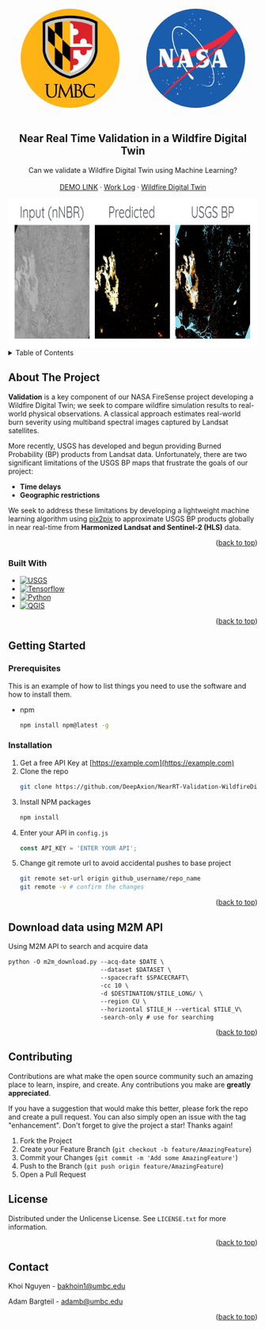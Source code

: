<!-- Improved compatibility of back to top link: See: https://github.com/othneildrew/Best-README-Template/pull/73 -->
<a id="readme-top"></a>

<!-- PROJECT SHIELDS -->
<!--
*** I'm using markdown "reference style" links for readability.
*** Reference links are enclosed in brackets [ ] instead of parentheses ( ).
*** See the bottom of this document for the declaration of the reference variables
*** for contributors-url, forks-url, etc. This is an optional, concise syntax you may use.
*** https://www.markdownguide.org/basic-syntax/#reference-style-links
-->
<!-- [![Contributors][contributors-shield]][contributors-url]
[![Forks][forks-shield]][forks-url]
[![Stargazers][stars-shield]][stars-url]
[![Issues][issues-shield]][issues-url]
[![Unlicense License][license-shield]][license-url]
[![LinkedIn][linkedin-shield]][linkedin-url] -->



<!-- PROJECT LOGO -->
<div align="center">
<div style="display: inline-block; margin-right: 50px;">
    <img src="images/umbc.png" alt="CARTA" width="200" height="200" style="border-radius: 50%;">
  </div>
  <div style="display: inline-block">
    <img src="images/nasa.jpg" alt="NASA" width="200" height="200" style="border-radius: 50%;">
  </div>
</div>

<br/>
<div align="center">
  <h2 align="center">Near Real Time Validation in a Wildfire Digital Twin</h2>

  <p align="center">
    Can we validate a Wildfire Digital Twin using Machine Learning?
    <br />
    <br />
    <a href="">DEMO LINK</a>
    &middot;
    <a href="">Work Log</a>
    &middot;
    <a href="images\WDT Architecture.png">Wildfire Digital Twin</a>
  </p>
</div>

<!-- DEMO -->
<div align="center">
<img src="images/demo.png" alt="Validation" width="700" height="300" style="display:inline-block">
</div>

<!-- TABLE OF CONTENTS -->
<details>
  <summary>Table of Contents</summary>
  <ol>
    <li>
      <a href="#about-the-project">About The Project</a>
      <ul>
        <li><a href="#built-with">Built With</a></li>
      </ul>
    </li>
    <li>
      <a href="#getting-started">Getting Started</a>
      <ul>
        <li><a href="#prerequisites">Prerequisites</a></li>
        <li><a href="#installation">Installation</a></li>
      </ul>
    </li>
    <li><a href="#usage">Usage</a></li>
    <li><a href="#roadmap">Roadmap</a></li>
    <li><a href="#contributing">Contributing</a></li>
    <li><a href="#license">License</a></li>
    <li><a href="#contact">Contact</a></li>
    <li><a href="#acknowledgments">Acknowledgments</a></li>
  </ol>
</details>



<!-- ABOUT THE PROJECT -->
## About The Project
<!-- <div align="center">
<img src="images/validation.png" alt="Validation" width="300" height="300" style="display:inline-block; border-radius:20%">
</div> -->

**Validation** is a key component of our NASA FireSense project developing a Wildfire Digital Twin; we seek to compare wildfire simulation results to real-world physical observations. A classical approach estimates real-world burn severity using multiband spectral images captured by Landsat satellites.

More recently, USGS has developed and begun providing Burned Probability (BP) products from Landsat data. Unfortunately, there are two significant limitations of the USGS BP maps that frustrate the goals of our project: 

- **Time delays** 
- **Geographic restrictions**

We seek to address these limitations by developing a lightweight machine learning algorithm using [pix2pix](https://arxiv.org/abs/1611.07004) to approximate USGS BP products globally in near real-time from **Harmonized Landsat and Sentinel-2 (HLS)** data. 


<p align="right">(<a href="#readme-top">back to top</a>)</p>



### Built With

* [![USGS][USGS]][USGS-url]
* [![Tensorflow][Tensorflow]][tensorflow-url]
* [![Python][Python]][python-url]
* [![QGIS][QGIS]][QGIS-url]

<p align="right">(<a href="#readme-top">back to top</a>)</p>



<!-- GETTING STARTED -->
## Getting Started

### Prerequisites

This is an example of how to list things you need to use the software and how to install them.
* npm
  ```sh
  npm install npm@latest -g
  ```

### Installation

1. Get a free API Key at [https://example.com](https://example.com)
2. Clone the repo
   ```sh
   git clone https://github.com/DeepAxion/NearRT-Validation-WildfireDigitalTwin.git
   ```
3. Install NPM packages
   ```sh
   npm install
   ```
4. Enter your API in `config.js`
   ```js
   const API_KEY = 'ENTER YOUR API';
   ```
5. Change git remote url to avoid accidental pushes to base project
   ```sh
   git remote set-url origin github_username/repo_name
   git remote -v # confirm the changes
   ```

<p align="right">(<a href="#readme-top">back to top</a>)</p>




## Download data using M2M API
Using M2M API to search and acquire data 
```
python -O m2m_download.py --acq-date $DATE \
                          --dataset $DATASET \
                          --spacecraft $SPACECRAFT\
                          -cc 10 \
                          -d $DESTINATION/$TILE_LONG/ \
                          --region CU \
                          --horizontal $TILE_H --vertical $TILE_V\
                          -search-only # use for searching 
```
<p align="right">(<a href="#readme-top">back to top</a>)</p>



<!-- ROADMAP
## Roadmap

- [x] Add Changelog
- [x] Add back to top links
- [ ] Add Additional Templates w/ Examples
- [ ] Add "components" document to easily copy & paste sections of the readme
- [ ] Multi-language Support
    - [ ] Chinese
    - [ ] Spanish

See the [open issues](https://github.com/othneildrew/Best-README-Template/issues) for a full list of proposed features (and known issues).

<p align="right">(<a href="#readme-top">back to top</a>)</p> -->



<!-- CONTRIBUTING -->
## Contributing

Contributions are what make the open source community such an amazing place to learn, inspire, and create. Any contributions you make are **greatly appreciated**.

If you have a suggestion that would make this better, please fork the repo and create a pull request. You can also simply open an issue with the tag "enhancement".
Don't forget to give the project a star! Thanks again!

1. Fork the Project
2. Create your Feature Branch (`git checkout -b feature/AmazingFeature`)
3. Commit your Changes (`git commit -m 'Add some AmazingFeature'`)
4. Push to the Branch (`git push origin feature/AmazingFeature`)
5. Open a Pull Request

<!-- ### Top contributors:

<a href="https://github.com/othneildrew/Best-README-Template/graphs/contributors">
  <img src="https://contrib.rocks/image?repo=othneildrew/Best-README-Template" alt="contrib.rocks image" />
</a>

<p align="right">(<a href="#readme-top">back to top</a>)</p> -->



<!-- LICENSE -->
## License

Distributed under the Unlicense License. See `LICENSE.txt` for more information.

<p align="right">(<a href="#readme-top">back to top</a>)</p>



<!-- CONTACT -->
## Contact

Khoi Nguyen - bakhoin1@umbc.edu

Adam Bargteil - adamb@umbc.edu

<p align="right">(<a href="#readme-top">back to top</a>)</p>



<!-- ACKNOWLEDGMENTS
## Acknowledgments

Use this space to list resources you find helpful and would like to give credit to. I've included a few of my favorites to kick things off!

* [Choose an Open Source License](https://choosealicense.com)
* [GitHub Emoji Cheat Sheet](https://www.webpagefx.com/tools/emoji-cheat-sheet)
* [Malven's Flexbox Cheatsheet](https://flexbox.malven.co/)
* [Malven's Grid Cheatsheet](https://grid.malven.co/)
* [Img Shields](https://shields.io)
* [GitHub Pages](https://pages.github.com)
* [Font Awesome](https://fontawesome.com)
* [React Icons](https://react-icons.github.io/react-icons/search)

<p align="right">(<a href="#readme-top">back to top</a>)</p>



<!-- MARKDOWN LINKS & IMAGES -->
<!-- https://www.markdownguide.org/basic-syntax/#reference-style-links -->
[contributors-shield]: https://img.shields.io/github/contributors/othneildrew/Best-README-Template.svg?style=for-the-badge
[contributors-url]: https://github.com/othneildrew/Best-README-Template/graphs/contributors
[forks-shield]: https://img.shields.io/github/forks/othneildrew/Best-README-Template.svg?style=for-the-badge
[forks-url]: https://github.com/othneildrew/Best-README-Template/network/members
[stars-shield]: https://img.shields.io/github/stars/othneildrew/Best-README-Template.svg?style=for-the-badge
[stars-url]: https://github.com/othneildrew/Best-README-Template/stargazers
[issues-shield]: https://img.shields.io/github/issues/othneildrew/Best-README-Template.svg?style=for-the-badge
[issues-url]: https://github.com/othneildrew/Best-README-Template/issues
[license-shield]: https://img.shields.io/github/license/othneildrew/Best-README-Template.svg?style=for-the-badge
[license-url]: https://github.com/othneildrew/Best-README-Template/blob/master/LICENSE.txt
[linkedin-shield]: https://img.shields.io/badge/-LinkedIn-black.svg?style=for-the-badge&logo=linkedin&colorB=555
[linkedin-url]: https://linkedin.com/in/othneildrew
[product-screenshot]: images/screenshot.png
[Tensorflow]: https://img.shields.io/badge/TensorFlow-%23FF6F00.svg?style=for-the-badge&logo=TensorFlow&logoColor=white
[tensorflow-url]: https://www.tensorflow.org/
[Python]: https://img.shields.io/badge/Python-%233670A0.svg?style=for-the-badge&logo=Python&logoColor=white
[python-url]: https://docs.python.org/3/
[QGIS]: https://img.shields.io/badge/QGIS-%23009300.svg?style=for-the-badge&logo=qgis&logoColor=white
[QGIS-url]: https://docs.qgis.org/3.34/en/docs/server_manual/services/basics.html
[USGS]: https://img.shields.io/badge/Data%20Source-USGS-0a4ea3?style=for-the-badge&logo=earth&logoColor=white
[usgs-url]: https://earthexplorer.usgs.gov/ 

